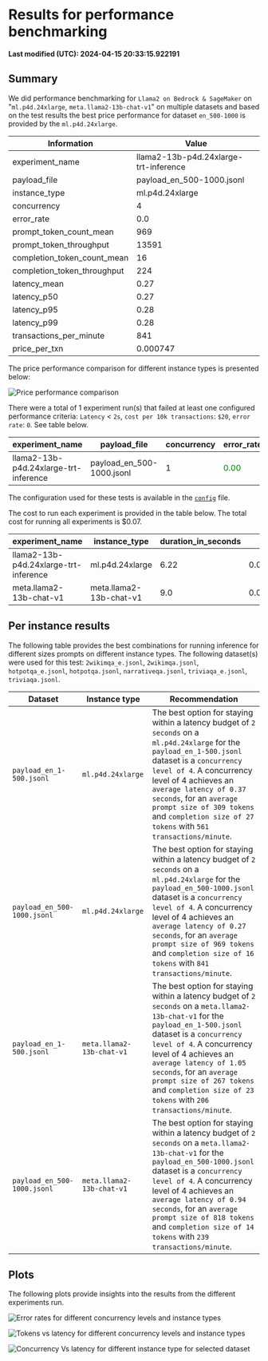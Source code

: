 
# Results for performance benchmarking

**Last modified (UTC): 2024-04-15 20:33:15.922191**

## Summary

We did performance benchmarking for `Llama2 on Bedrock & SageMaker` on "`ml.p4d.24xlarge`, `meta.llama2-13b-chat-v1`" on multiple datasets and based on the test results the best price performance for dataset `en_500-1000` is provided by the `ml.p4d.24xlarge`.


| Information | Value |
|-----|-----|
| experiment_name | llama2-13b-p4d.24xlarge-trt-inference |
| payload_file | payload_en_500-1000.jsonl |
| instance_type | ml.p4d.24xlarge |
| concurrency | 4 |
| error_rate | 0.0 |
| prompt_token_count_mean | 969 |
| prompt_token_throughput | 13591 |
| completion_token_count_mean | 16 |
| completion_token_throughput | 224 |
| latency_mean | 0.27 |
| latency_p50 | 0.27 |
| latency_p95 | 0.28 |
| latency_p99 | 0.28 |
| transactions_per_minute | 841 |
| price_per_txn | 0.000747 |


The price performance comparison for different instance types is presented below:

![Price performance comparison](business_summary.png)

There were a total of 1 experiment run(s) that failed at least one configured performance criteria: `Latency` < `2s`, `cost per 10k transactions`: `$20`, `error rate`: `0`. See table below.    
    

| experiment_name | payload_file | concurrency | error_rate_text | latency_mean_text | price_per_10k_txn_text |
|-----|-----|-----|-----|-----|-----|
| llama2-13b-p4d.24xlarge-trt-inference | payload_en_500-1000.jsonl | 1 | <span style='color:green'>0.00</span> | <span style='color:green'>1.34</span> | <span style='color:red'>**142.76**</span> |


The configuration used for these tests is available in the [`config`](config-bedrock-sagemaker-llama2.yml) file.

The cost to run each experiment is provided in the table below. The total cost for running all experiments is $0.07.



| experiment_name | instance_type | duration_in_seconds | cost |
|-----|-----|-----|-----|
| llama2-13b-p4d.24xlarge-trt-inference | ml.p4d.24xlarge | 6.22 | 0.065161 |
| meta.llama2-13b-chat-v1 | meta.llama2-13b-chat-v1 | 9.0 | 0.005963 |




## Per instance results

The following table provides the best combinations for running inference for different sizes prompts on different instance types. The following dataset(s) were used for this test: `2wikimqa_e.jsonl`, `2wikimqa.jsonl`, `hotpotqa_e.jsonl`, `hotpotqa.jsonl`, `narrativeqa.jsonl`, `triviaqa_e.jsonl`, `triviaqa.jsonl`.

|Dataset   | Instance type   | Recommendation   |
|---|---|---|
|`payload_en_1-500.jsonl`|`ml.p4d.24xlarge`|The best option for staying within a latency budget of `2 seconds` on a `ml.p4d.24xlarge` for the `payload_en_1-500.jsonl` dataset is a `concurrency level of 4`. A concurrency level of 4 achieves an `average latency of 0.37 seconds`, for an `average prompt size of 309 tokens` and `completion size of 27 tokens` with `561 transactions/minute`.|
|`payload_en_500-1000.jsonl`|`ml.p4d.24xlarge`|The best option for staying within a latency budget of `2 seconds` on a `ml.p4d.24xlarge` for the `payload_en_500-1000.jsonl` dataset is a `concurrency level of 4`. A concurrency level of 4 achieves an `average latency of 0.27 seconds`, for an `average prompt size of 969 tokens` and `completion size of 16 tokens` with `841 transactions/minute`.|
|`payload_en_1-500.jsonl`|`meta.llama2-13b-chat-v1`|The best option for staying within a latency budget of `2 seconds` on a `meta.llama2-13b-chat-v1` for the `payload_en_1-500.jsonl` dataset is a `concurrency level of 4`. A concurrency level of 4 achieves an `average latency of 1.05 seconds`, for an `average prompt size of 267 tokens` and `completion size of 23 tokens` with `206 transactions/minute`.|
|`payload_en_500-1000.jsonl`|`meta.llama2-13b-chat-v1`|The best option for staying within a latency budget of `2 seconds` on a `meta.llama2-13b-chat-v1` for the `payload_en_500-1000.jsonl` dataset is a `concurrency level of 4`. A concurrency level of 4 achieves an `average latency of 0.94 seconds`, for an `average prompt size of 818 tokens` and `completion size of 14 tokens` with `239 transactions/minute`.|

## Plots

The following plots provide insights into the results from the different experiments run.

![Error rates for different concurrency levels and instance types](error_rates.png)

![Tokens vs latency for different concurrency levels and instance types](tokens_vs_latency.png)

![Concurrency Vs latency for different instance type for selected dataset](concurrency_vs_inference_latency.png)
